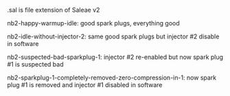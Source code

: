 .sal is file extension of Saleae v2


nb2-happy-warmup-idle: good spark plugs, everything good

nb2-idle-without-injector-2: same good spark plugs but injector #2 disable in software

nb2-suspected-bad-sparkplug-1: injector #2 re-enabled but now spark plug #1 is suspected bad

nb2-sparkplug-1-completely-removed-zero-compression-in-1: now spark plug #1 is removed and injector #1 disabled in software